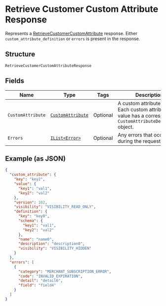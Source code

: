 
# Retrieve Customer Custom Attribute Response

Represents a [RetrieveCustomerCustomAttribute](../../doc/api/customer-custom-attributes.md#retrieve-customer-custom-attribute) response.
Either `custom_attribute_definition` or `errors` is present in the response.

## Structure

`RetrieveCustomerCustomAttributeResponse`

## Fields

| Name | Type | Tags | Description |
|  --- | --- | --- | --- |
| `CustomAttribute` | [`CustomAttribute`](../../doc/models/custom-attribute.md) | Optional | A custom attribute value. Each custom attribute value has a corresponding<br>`CustomAttributeDefinition` object. |
| `Errors` | [`IList<Error>`](../../doc/models/error.md) | Optional | Any errors that occurred during the request. |

## Example (as JSON)

```json
{
  "custom_attribute": {
    "key": "key2",
    "value": {
      "key1": "val1",
      "key2": "val2"
    },
    "version": 102,
    "visibility": "VISIBILITY_READ_ONLY",
    "definition": {
      "key": "key0",
      "schema": {
        "key1": "val1",
        "key2": "val2"
      },
      "name": "name0",
      "description": "description0",
      "visibility": "VISIBILITY_HIDDEN"
    }
  },
  "errors": [
    {
      "category": "MERCHANT_SUBSCRIPTION_ERROR",
      "code": "INVALID_EXPIRATION",
      "detail": "detail6",
      "field": "field4"
    }
  ]
}
```

